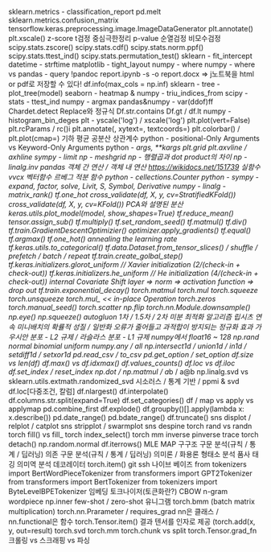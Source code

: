 sklearn.metrics - classification_report
pd.melt
sklearn.metrics.confusion_matrix
tensorflow.keras.preprocessing.image.ImageDataGenerator
plt.annotate()
plt.xscale()
z-score
t검정
중심극한정리
p-value
순열검정
비모수검정
scipy.stats.zscore()
scipy.stats.cdf()
scipy.stats.norm.ppf()
scipy.stats.ttest_ind()
scipy.stats.permutation_test()
sklearn - fit_intercept
datetime - strftime
matplotlib - tight_layout
numpy - where
numpy - where vs pandas - query
!pandoc report.ipynb -s -o report.docx => j노트북을 html or pdf로 저장할 수 있다!
df.info(max_cols = np.inf)
sklearn - tree - plot_tree(model)
seaborn - heatmap & numpy - triu_indices_from
scipy - stats - ttest_ind
numpy - argmax
pandas&numpy - var(ddof)ff
Chardet.detect
Replace와 정규식
Df.str.contains
Df.gt / df.lt
numpy - histogram_bin_deges
plt - yscale('log') / xscale('log')
plt.plot(vert=False)
plt.rcParams / rc()i
plt.annotate(, xytext=, textcoords=)
plt.colorbar() / plt.plot(cmap=)
기하 평균
공분산
상관계수
python - positional-Only Arguments vs Keyword-Only Arguments
python - *args, **kargs
plt.grid
plt.axvline / axhline
sympy - limit
np - meshgrid
np - 행렬곱과 dot product의 차이
np - linalg.inv
pandas 객체 간 연산 / 객체 내 연산 https://wikidocs.net/151739
실함수vvcx
벡터함수
르베그 적분 함수
python - cellections.Counter
python - sympy - expand, factor, solve, Livit, S, Symbol, Derivative
numpy - linalg - matrix_rank()
tf.one_hot
cross_validate(df, X, y, cv=StratifiedKFold())
cross_validate(df, X, y, cv=KFold())
PCA와 설명된 분산
keras.utils.plot_model(model, show_shapes=True)
tf.reduce_mean()
tensor.assign_sub()
tf.multiply()
tf.set_random_seed()
tf.matmul()
tf.div()
tf.train.GradientDescentOptimizier()
optimizer.apply_gradients()
tf.equal()
tf.argmax()
tf.one_hot()
annealing the learning rate
tf.keras.utils.to_categorical()
tf.data.Dataset.from_tensor_slices() / shuffle / prefetch / batch / repeat
tf.train.create_golbal_step()
tf.keras.initializers.glorot_uniform // Xavier initialization (2/(check-in + check-out))
tf.keras.initializers.he_uniform // He initialization (4/(check-in + check-out))
internal Covariate Shift
layer => norm => activation function => drop out
tf.train.exponential_decay()
torch.matmul
torch.mul
torch.squeeze
torch.unsqueeze
torch.mul_ << in-place Operation
torch.zeros
torch.manual_seed()
torch.scatter
np.flip
torch.nn.Module.downsample()
np.eye()
np.squeeze()
autogluon
1차 / 1.5차 / 2차 미분 최적화 알고리즘
립시츠 연속
미니배치의 확률적 성질 / 일반화 오류가 줄어들고 과적합이 방지되는 정규화 효과
가우시안 분포 - L2 규제 / 라슬라스 분포 - L1 규제
numpy에서 float16 ~ 128
np.rand normal binomial uniform
numpy.any / all
np.intersect1d / union1d / in1d / setdiff1d / setxor1d
pd.read_csv / to_csv
pd.get_option / set_option
df.size vs len(df)
df.max() vs df.idxmax()
df.values_counts()
df.loc vs df.iloc
df.set_index / reset_index
np.dot / np.matmul / a*b / a@b
np.linalg.svd vs sklearn.utils.extmath.randomized_svd
시소러스 / 통계 기반 / ppmi & svd
df.loc[다중조건, 칼럼]
df.nlargest()
df.interpolate()
df.columns.str.split(expand=True)
df.set_categories()
df / map vs apply vs applymap
pd.combine_first
df.explode()
df.groupby()[].apply(lambda x: x.describe())
pd.date_range()
pd.bdate_range()
df.truncate()
sns displot / relplot / catplot 
sns stripplot / swarmplot
sns despine
torch rand vs randn
torch fill() vs fill_
torch index_select()
torch mm inverse pinverse trace
torch detach()
np.random.normal
df.iterrows()
MLE
MAP
구구조 구문 분석(규칙 / 통계 / 딥러닝)
의존 구문 분석(규칙 / 통계 / 딥러닝)
의미론 / 화용론
형태소 분석
품사 태깅
의미역 분석
데코레이터
torch.item()
git ssh 
나이브 베이즈
from tokenizers import  BertWordPieceTokenizer
from transformers import  GPT2Tokenizer
from transformers import BertTokenizer
from tokenizers import  ByteLevelBPETokenizer
임베딩
토크나이저(토큰화란?)
CBOW
n-gram
wordpiece
np.inner
few-shot / zero-shot
유니그램
torch.bmm (batch matrix multiplication)
torch.nn.Prarameter / requires_grad
nn은 클래스 / nn.functional은 함수
torch.Tensor.item()
결과 텐서를 인자로 제공 (torch.add(x, y, out=result)
torch.svd
torch.mm
torch.chunk vs split
torch.Tensor.grad_fn
크롤링 vs 스크래핑 vs 파싱
